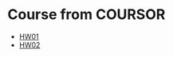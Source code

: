 # Course from COURSOR

- [HW01](https://andrewhypster.github.io/COURSOR/HW01/index.html)
- [HW02](https://andrewhypster.github.io/COURSOR/HW02/index.html)
